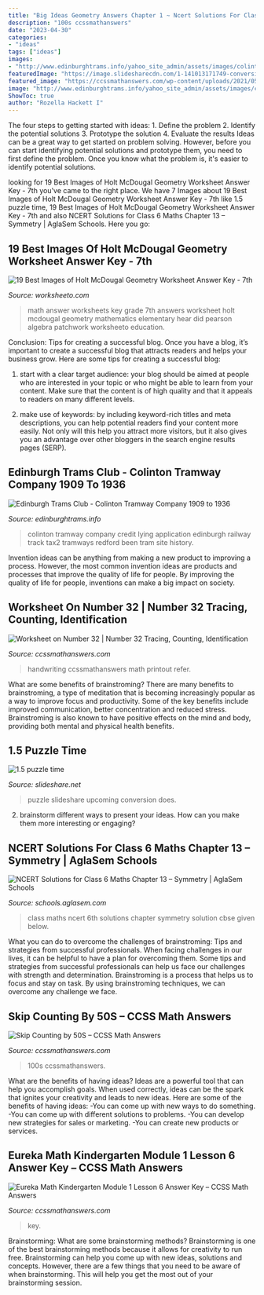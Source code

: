 ```yaml
---
title: "Big Ideas Geometry Answers Chapter 1 ~ Ncert Solutions For Class 6 Maths Chapter 13 – Symmetry"
description: "100s ccssmathanswers"
date: "2023-04-30"
categories:
- "ideas"
tags: ["ideas"]
images:
- "http://www.edinburghtrams.info/yahoo_site_admin/assets/images/colinton_chasewater_railway_renamed.32765117_std.jpg"
featuredImage: "https://image.slidesharecdn.com/1-141013171749-conversion-gate02/95/15-puzzle-time-1-638.jpg?cb=1413220691"
featured_image: "https://ccssmathanswers.com/wp-content/uploads/2021/05/Skip-Counting-by-50s.png"
image: "http://www.edinburghtrams.info/yahoo_site_admin/assets/images/colinton_chasewater_railway_renamed.32765117_std.jpg"
ShowToc: true
author: "Rozella Hackett I"
---
```



The four steps to getting started with ideas: 1. Define the problem 2. Identify the potential solutions 3. Prototype the solution 4. Evaluate the results
Ideas can be a great way to get started on problem solving. However, before you can start identifying potential solutions and prototype them, you need to first define the problem. Once you know what the problem is, it's easier to identify potential solutions.

	

		
looking for 19 Best Images of Holt McDougal Geometry Worksheet Answer Key - 7th you've came to the right place. We have 7 Images about 19 Best Images of Holt McDougal Geometry Worksheet Answer Key - 7th like 1.5 puzzle time, 19 Best Images of Holt McDougal Geometry Worksheet Answer Key - 7th and also NCERT Solutions for Class 6 Maths Chapter 13 – Symmetry | AglaSem Schools. Here you go:
		
    
## 19 Best Images Of Holt McDougal Geometry Worksheet Answer Key - 7th

<img loading=lazy src="http://www.worksheeto.com/postpic/2014/04/7th-grade-math-worksheets-and-answer-key_467126.jpg" onerror="this.onerror=null;this.src='https://tse1.mm.bing.net/th?id=OIP.KLWRDJkcv_4AH25w1iRCxwHaJl&amp;pid=15.1';" alt="19 Best Images of Holt McDougal Geometry Worksheet Answer Key - 7th">

_Source: worksheeto.com_

>math answer worksheets key grade 7th answers worksheet holt mcdougal geometry mathematics elementary hear did pearson algebra patchwork worksheeto education. 

	

Conclusion: Tips for creating a successful blog.
Once you have a blog, it’s important to create a successful blog that attracts readers and helps your business grow. Here are some tips for creating a successful blog:
1. start with a clear target audience: your blog should be aimed at people who are interested in your topic or who might be able to learn from your content. Make sure that the content is of high quality and that it appeals to readers on many different levels.

2. make use of keywords: by including keyword-rich titles and meta descriptions, you can help potential readers find your content more easily. Not only will this help you attract more visitors, but it also gives you an advantage over other bloggers in the search engine results pages (SERP).


    
## Edinburgh Trams Club - Colinton Tramway Company 1909 To 1936

<img loading=lazy src="http://www.edinburghtrams.info/yahoo_site_admin/assets/images/colinton_chasewater_railway_renamed.32765117_std.jpg" onerror="this.onerror=null;this.src='https://tse3.mm.bing.net/th?id=OIP.uGVk1Z_CUQvP553M4w_-fAHaGw&amp;pid=15.1';" alt="Edinburgh Trams Club - Colinton Tramway Company 1909 to 1936">

_Source: edinburghtrams.info_

>colinton tramway company credit lying application edinburgh railway track tax2 tramways redford been tram site history. 

	

Invention ideas can be anything from making a new product to improving a process. However, the most common invention ideas are products and processes that improve the quality of life for people. By improving the quality of life for people, inventions can make a big impact on society.

    
## Worksheet On Number 32 | Number 32 Tracing, Counting, Identification

<img loading=lazy src="https://ccssmathanswers.com/wp-content/uploads/2021/05/Worksheet-on-Number-Thirty-Two-1063x1536.jpg" onerror="this.onerror=null;this.src='https://tse1.mm.bing.net/th?id=OIP.Sw8VgWI7i3Zp3Lf4P7PoxwHaKs&amp;pid=15.1';" alt="Worksheet on Number 32 | Number 32 Tracing, Counting, Identification">

_Source: ccssmathanswers.com_

>handwriting ccssmathanswers math printout refer. 

	

What are some benefits of brainstroming?
There are many benefits to brainstroming, a type of meditation that is becoming increasingly popular as a way to improve focus and productivity. Some of the key benefits include improved communication, better concentration and reduced stress. Brainstroming is also known to have positive effects on the mind and body, providing both mental and physical health benefits.

    
## 1.5 Puzzle Time

<img loading=lazy src="https://image.slidesharecdn.com/1-141013171749-conversion-gate02/95/15-puzzle-time-1-638.jpg?cb=1413220691" onerror="this.onerror=null;this.src='https://tse2.mm.bing.net/th?id=OIP.l8cOCcwajNPThwZEUOjdFAHaJl&amp;pid=15.1';" alt="1.5 puzzle time">

_Source: slideshare.net_

>puzzle slideshare upcoming conversion does. 

	

2. brainstorm different ways to present your ideas. How can you make them more interesting or engaging?

    
## NCERT Solutions For Class 6 Maths Chapter 13 – Symmetry | AglaSem Schools

<img loading=lazy src="https://farm9.staticflickr.com/8218/8316262115_2fc984b01e_o.jpg" onerror="this.onerror=null;this.src='https://tse2.mm.bing.net/th?id=OIP.oKP3S6T6dwY2fcPwtUBQdAHaPl&amp;pid=15.1';" alt="NCERT Solutions for Class 6 Maths Chapter 13 – Symmetry | AglaSem Schools">

_Source: schools.aglasem.com_

>class maths ncert 6th solutions chapter symmetry solution cbse given below. 

	

What you can do to overcome the challenges of brainstroming: Tips and strategies from successful professionals.
When facing challenges in our lives, it can be helpful to have a plan for overcoming them. Some tips and strategies from successful professionals can help us face our challenges with strength and determination. Brainstroming is a process that helps us to focus and stay on task. By using brainstroming techniques, we can overcome any challenge we face.

    
## Skip Counting By 50S – CCSS Math Answers

<img loading=lazy src="https://ccssmathanswers.com/wp-content/uploads/2021/05/Skip-Counting-by-50s.png" onerror="this.onerror=null;this.src='https://tse3.mm.bing.net/th?id=OIP.NWre1U8LJx1rLECkpTCivwHaIP&amp;pid=15.1';" alt="Skip Counting by 50S – CCSS Math Answers">

_Source: ccssmathanswers.com_

>100s ccssmathanswers. 

	

What are the benefits of having ideas?
Ideas are a powerful tool that can help you accomplish goals. When used correctly, ideas can be the spark that ignites your creativity and leads to new ideas. Here are some of the benefits of having ideas: 
-You can come up with new ways to do something. 
-You can come up with different solutions to problems. 
-You can develop new strategies for sales or marketing. 
-You can create new products or services.

    
## Eureka Math Kindergarten Module 1 Lesson 6 Answer Key – CCSS Math Answers

<img loading=lazy src="https://ccssmathanswers.com/wp-content/uploads/2021/03/Eureka-Math-Kindergarten-Module-1-Lesson-6-Problem-Set-Answer-Key-1-1-266x300.png" onerror="this.onerror=null;this.src='https://tse3.mm.bing.net/th?id=OIP.6rCiBk4ASJQQTKSz-FUvbQAAAA&amp;pid=15.1';" alt="Eureka Math Kindergarten Module 1 Lesson 6 Answer Key – CCSS Math Answers">

_Source: ccssmathanswers.com_

>key. 

	

Brainstorming: What are some brainstorming methods?
Brainstorming is one of the best brainstorming methods because it allows for creativity to run free. Brainstorming can help you come up with new ideas, solutions and concepts. However, there are a few things that you need to be aware of when brainstorming. This will help you get the most out of your brainstorming session.

